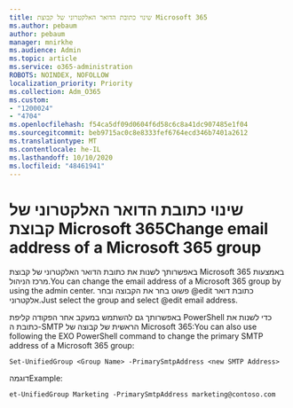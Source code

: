 ```yaml
---
title: שינוי כתובת הדואר האלקטרוני של קבוצת Microsoft 365
ms.author: pebaum
author: pebaum
manager: mnirkhe
ms.audience: Admin
ms.topic: article
ms.service: o365-administration
ROBOTS: NOINDEX, NOFOLLOW
localization_priority: Priority
ms.collection: Adm_O365
ms.custom:
- "1200024"
- "4704"
ms.openlocfilehash: f54ca5df09d0604f6d58c6c8a41dc907485e1f04
ms.sourcegitcommit: beb9715ac0c8e8333fef6764ecd346b7401a2612
ms.translationtype: MT
ms.contentlocale: he-IL
ms.lasthandoff: 10/10/2020
ms.locfileid: "48461941"
---
```

# <a name="change-email-address-of-a-microsoft-365-group"></a><span data-ttu-id="804e3-102">שינוי כתובת הדואר האלקטרוני של קבוצת Microsoft 365</span><span class="sxs-lookup"><span data-stu-id="804e3-102">Change email address of a Microsoft 365 group</span></span>

<span data-ttu-id="804e3-103">באפשרותך לשנות את כתובת הדואר האלקטרוני של קבוצת Microsoft 365 באמצעות מרכז הניהול.</span><span class="sxs-lookup"><span data-stu-id="804e3-103">You can change the email address of a Microsoft 365 group by using the admin center.</span></span> <span data-ttu-id="804e3-104">פשוט בחר את הקבוצה ובחר @edit כתובת דואר אלקטרוני.</span><span class="sxs-lookup"><span data-stu-id="804e3-104">Just select the group and select @edit email address.</span></span>

<span data-ttu-id="804e3-105">באפשרותך גם להשתמש במעקב אחר הפקודה קליפת PowerShell כדי לשנות את כתובת ה-SMTP הראשית של קבוצה של Microsoft 365:</span><span class="sxs-lookup"><span data-stu-id="804e3-105">You can also use following the EXO PowerShell command to change the primary SMTP address of a Microsoft 365 group:</span></span>

`Set-UnifiedGroup <Group Name> -PrimarySmtpAddress <new SMTP Address>`

<span data-ttu-id="804e3-106">דוגמה</span><span class="sxs-lookup"><span data-stu-id="804e3-106">Example:</span></span>

`et-UnifiedGroup Marketing -PrimarySmtpAddress marketing@contoso.com`
